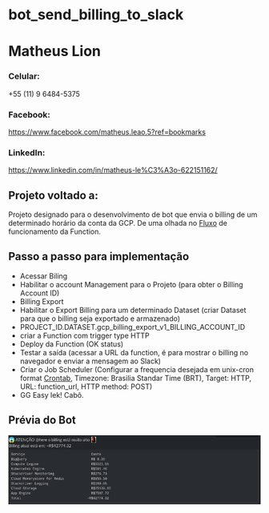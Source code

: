 # bot_send_billing_to_slack
# Matheus Lion

### Celular: 
+55 (11) 9 6484-5375

### Facebook: 
https://www.facebook.com/matheus.leao.5?ref=bookmarks

### LinkedIn: 
https://www.linkedin.com/in/matheus-le%C3%A3o-622151162/

## Projeto voltado a:
Projeto designado para o desenvolvimento de bot que envia o billing de um determinado horário da conta da GCP. De uma olhada no [Fluxo](https://github.com/matheusLeaao/gcp_utils/blob/master/bot_send_billing_to_slack/FunctionBillilng.png) de funcionamento da Function.

## Passo a passo para implementação
- Acessar Biling
- Habilitar o account Management para o Projeto (para obter o Billing Account ID)
- Billing Export
- Habilitar o Export Billing para um determinado Dataset (criar Dataset para que o billing seja exportado e armazenado)
- PROJECT_ID.DATASET.gcp_billing_export_v1_BILLING_ACCOUNT_ID
- criar a Function com trigger type HTTP
- Deploy da Function (OK status)
- Testar a saída (acessar a URL da function, é para mostrar o billing no navegador e enviar a mensagem ao Slack)
- Criar o Job Scheduler (Configurar a frequencia desejada em unix-cron format [Crontab](https://crontab.guru/), Timezone: Brasilia Standar Time (BRT), Target: HTTP, URL: function_url, HTTP method: POST)
- GG Easy lek! Cabô.

## Prévia do Bot
![alt text](https://github.com/matheusLeaao/gcp_utils/blob/master/bot_send_billing_to_slack/pr%C3%A9via_servi%C3%A7o.png?raw=true)
